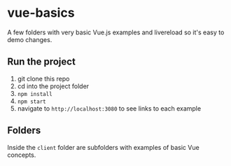 # vue-basics

A few folders with very basic Vue.js examples and livereload so it's easy to demo changes.

## Run the project

1.  git clone this repo
1.  cd into the project folder
1.  `npm install`
1.  `npm start`
1.  navigate to `http://localhost:3080` to see links to each example

## Folders

Inside the `client` folder are subfolders with examples of basic Vue concepts.
